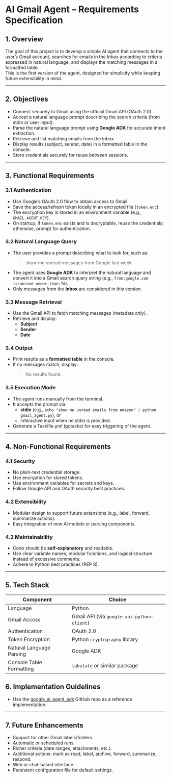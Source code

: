 # AI Gmail Agent – Requirements Specification

## 1. Overview

The goal of this project is to develop a simple AI agent that connects to the user’s Gmail account, searches for emails
in the Inbox according to criteria expressed in natural language, and displays the matching messages in a formatted
table.  
This is the first version of the agent, designed for simplicity while keeping future extensibility in mind.

---

## 2. Objectives

- Connect securely to Gmail using the official Gmail API (OAuth 2.0).
- Accept a natural language prompt describing the search criteria (from stdin or user input).
- Parse the natural language prompt using **Google ADK** for accurate intent extraction.
- Retrieve and list matching emails from the Inbox.
- Display results (subject, sender, date) in a formatted table in the console.
- Store credentials securely for reuse between sessions.

---

## 3. Functional Requirements

### 3.1 Authentication

- Use Google’s OAuth 2.0 flow to obtain access to Gmail.
- Save the access/refresh token locally in an encrypted file (`token.enc`).
- The encryption key is stored in an environment variable (e.g., `GMAIL_AGENT_KEY`).
- On startup, if `token.enc` exists and is decryptable, reuse the credentials; otherwise, prompt for authentication.

### 3.2 Natural Language Query

- The user provides a prompt describing what to look for, such as:
  > show me unread messages from Google last week
- The agent uses **Google ADK** to interpret the natural language and convert it into a Gmail search query string (e.g.,
  `from:google.com is:unread newer_than:7d`).
- Only messages from the **Inbox** are considered in this version.

### 3.3 Message Retrieval

- Use the Gmail API to fetch matching messages (metadata only).
- Retrieve and display:
    - **Subject**
    - **Sender**
    - **Date**

### 3.4 Output

- Print results as a **formatted table** in the console.
- If no messages match, display:
  > No results found.

### 3.5 Execution Mode

- The agent runs manually from the terminal.
- It accepts the prompt via:
    - **stdin** (e.g., `echo "show me unread emails from Amazon" | python gmail_agent.py`), or
    - Interactive input when no stdin is provided.
- Generate a Taskfile.yml (gotasks) for easy triggering of the agent.

---

## 4. Non-Functional Requirements

### 4.1 Security

- No plain-text credential storage.
- Use encryption for stored tokens.
- Use environment variables for secrets and keys.
- Follow Google API and OAuth security best practices.

### 4.2 Extensibility

- Modular design to support future extensions (e.g., label, forward, summarize actions).
- Easy integration of new AI models or parsing components.

### 4.3 Maintainability

- Code should be **self-explanatory** and readable.
- Use clear variable names, modular functions, and logical structure instead of excessive comments.
- Adhere to Python best practices (PEP 8).

---

## 5. Tech Stack

| Component                | Choice                                     |
|--------------------------|--------------------------------------------|
| Language                 | Python                                     |
| Gmail Access             | Gmail API (via `google-api-python-client`) |
| Authentication           | OAuth 2.0                                  |
| Token Encryption         | Python `cryptography` library              |
| Natural Language Parsing | Google ADK                                 |
| Console Table Formatting | `tabulate` or similar package              |


## 6. Implementation Guidelines
- Use the [google_ai_agent_adk](https://github.com/rmisegal/google_ai_agent_adk) GitHub repo as a reference implementation.

---

## 7. Future Enhancements


- Support for other Gmail labels/folders.
- Automatic or scheduled runs.
- Richer criteria (date ranges, attachments, etc.).
- Additional actions: mark as read, label, archive, forward, summarize, respond.
- Web or chat-based interface.
- Persistent configuration file for default settings.
